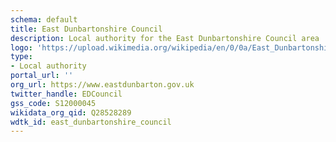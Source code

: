 ```yaml
---
schema: default
title: East Dunbartonshire Council
description: Local authority for the East Dunbartonshire Council area 
logo: 'https://upload.wikimedia.org/wikipedia/en/0/0a/East_Dunbartonshire_Logo.svg'
type:
- Local authority
portal_url: ''
org_url: https://www.eastdunbarton.gov.uk
twitter_handle: EDCouncil
gss_code: S12000045
wikidata_org_qid: Q28528289
wdtk_id: east_dunbartonshire_council
---
```

